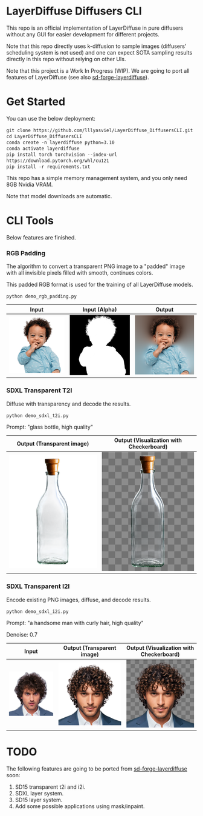 # LayerDiffuse Diffusers CLI

This repo is an official implementation of LayerDiffuse in pure diffusers without any GUI for easier development for different projects.

Note that this repo directly uses k-diffusion to sample images (diffusers' scheduling system is not used) and one can expect SOTA sampling results directly in this repo without relying on other UIs.

Note that this project is a Work In Progress (WIP). We are going to port all features of LayerDiffuse (see also [sd-forge-layerdiffuse](https://github.com/layerdiffusion/sd-forge-layerdiffuse)).

# Get Started

You can use the below deployment:

    git clone https://github.com/lllyasviel/LayerDiffuse_DiffusersCLI.git
    cd LayerDiffuse_DiffusersCLI
    conda create -n layerdiffuse python=3.10
    conda activate layerdiffuse
    pip install torch torchvision --index-url https://download.pytorch.org/whl/cu121
    pip install -r requirements.txt

This repo has a simple memory management system, and you only need 8GB Nvidia VRAM.

Note that model downloads are automatic.

# CLI Tools

Below features are finished.

### RGB Padding

The algorithm to convert a transparent PNG image to a "padded" image with all invisible pixels filled with smooth, continues colors.

This padded RGB format is used for the training of all LayerDiffuse models.

```
python demo_rgb_padding.py
```

| Input                          | Input (Alpha)                     | Output                              |
|--------------------------------|-----------------------------------|-------------------------------------|
| ![img](imgs/inputs/pad_ip.png) | ![img](imgs/inputs/pad_alpha.png) | ![img](imgs/outputs/padded_rgb.png) |

### SDXL Transparent T2I

Diffuse with transparency and decode the results.

```
python demo_sdxl_t2i.py
```

Prompt: "glass bottle, high quality"

| Output (Transparent image)                 | Output (Visualization with Checkerboard)     |
|--------------------------------------------|----------------------------------------------|
| ![img](imgs/outputs/t2i_0_transparent.png) | ![img](imgs/outputs/t2i_0_visualization.png) |

### SDXL Transparent I2I

Encode existing PNG images, diffuse, and decode results.

```
python demo_sdxl_i2i.py
```

Prompt: "a handsome man with curly hair, high quality"

Denoise: 0.7

| Input                              | Output (Transparent image)                 | Output (Visualization with Checkerboard)     |
|------------------------------------|--------------------------------------------|----------------------------------------------|
| ![img](imgs/inputs/causal_cut.png) | ![img](imgs/outputs/i2i_0_transparent.png) | ![img](imgs/outputs/i2i_0_visualization.png) |

# TODO

The following features are going to be ported from [sd-forge-layerdiffuse](https://github.com/layerdiffusion/sd-forge-layerdiffuse) soon:

1. SD15 transparent t2i and i2i.
2. SDXL layer system.
3. SD15 layer system.
4. Add some possible applications using mask/inpaint.
